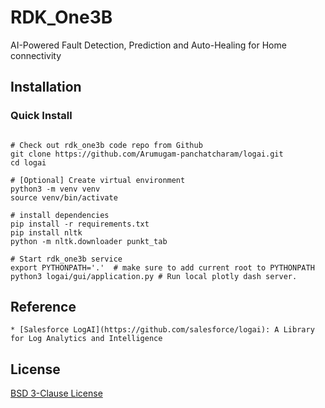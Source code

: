 # RDK_One3B
AI-Powered Fault Detection, Prediction and Auto-Healing for Home connectivity


## Installation

### Quick Install

```shell

# Check out rdk_one3b code repo from Github
git clone https://github.com/Arumugam-panchatcharam/logai.git
cd logai

# [Optional] Create virtual environment
python3 -m venv venv
source venv/bin/activate

# install dependencies
pip install -r requirements.txt
pip install nltk
python -m nltk.downloader punkt_tab

# Start rdk_one3b service
export PYTHONPATH='.'  # make sure to add current root to PYTHONPATH
python3 logai/gui/application.py # Run local plotly dash server.

```


## Reference
    * [Salesforce LogAI](https://github.com/salesforce/logai): A Library for Log Analytics and Intelligence
## License
[BSD 3-Clause License](LICENSE.txt)
